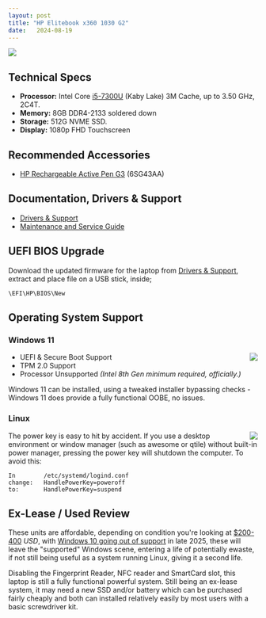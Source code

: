 ```yaml
---
layout: post
title: "HP Elitebook x360 1030 G2"
date:   2024-08-19
---
```

![](https://www.hp.com/us-en/shop/app/assets/images/uploads/prod/hp-elitebook-x360-1030-g2-laptop-complete-review-hero1552849686683.jpg)

## Technical Specs

* **Processor:** Intel Core [i5-7300U](https://ark.intel.com/content/www/us/en/ark/products/97472/intel-core-i5-7300u-processor-3m-cache-up-to-3-50-ghz.html) (Kaby Lake) 3M Cache, up to 3.50 GHz, 2C4T.
* **Memory:** 8GB DDR4-2133 soldered down
* **Storage:** 512G NVME SSD.
* **Display:** 1080p FHD Touchscreen


## Recommended Accessories

* [HP Rechargeable Active Pen G3](https://www.hp.com/us-en/shop/pdp/hp-rechargeable-active-pen-g3) (6SG43AA)

## Documentation, Drivers & Support

* [Drivers & Support](https://support.hp.com/us-en/drivers/hp-elitebook-x360-1030-g2/14169372)
* [Maintenance and Service Guide](https://h10032.www1.hp.com/ctg/Manual/c05386794.pdf)

## UEFI BIOS Upgrade

Download the updated firmware for the laptop from [Drivers & Support](https://support.hp.com/us-en/drivers/hp-elitebook-x360-1030-g2/14169372), extract and place file on a USB stick, inside;

``` 
\EFI\HP\BIOS\New 
```

## Operating System Support

### Windows 11
<img src="https://p2-ofp.static.pub/ShareResource/anz/img/microsoft/windows-11-sitelet-en.png" style="float:right;" />

* UEFI & Secure Boot Support
* TPM 2.0 Support
* Processor Unsupported *(Intel 8th Gen minimum required, officially.)*

Windows 11 can be installed, using a tweaked installer bypassing checks - Windows 11 does provide a fully functional OOBE, no issues.

### Linux
<img src="https://fedoraproject.org/w/uploads/archive/3/3c/20110717031514%21Fedora_logo.png" style="float:right;max-width:100px;" />

The power key is easy to hit by accident. If you use a desktop environment or window manager (such as awesome or qtile) without built-in power manager, pressing the power key will shutdown the computer. To avoid this:

```
In        /etc/systemd/logind.conf
change:   HandlePowerKey=poweroff
to:       HandlePowerKey=suspend
```

## Ex-Lease / Used Review

These units are affordable, depending on condition you're looking at [$200-400](https://www.ebay.com/sch/i.html?_from=R40&_nkw=Elitebook+x360+1030+G2&_sacat=0) *USD*, with [Windows 10 going out of support](https://learn.microsoft.com/en-us/lifecycle/products/windows-10-home-and-pro) in late 2025, these will leave the "supported" Windows scene, entering a life of potentially ewaste, if not still being useful as a system running Linux, giving it a second life.

Disabling the Fingerprint Reader, NFC reader and SmartCard slot, this laptop is still a fully functional powerful system. Still being an ex-lease system, it may need a new SSD and/or battery which can be purchased fairly cheaply and both can installed relatively easily by most users with a basic screwdriver kit.




